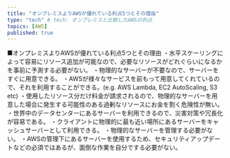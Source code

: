```yaml
---
title: "オンプレミスよりAWSが優れている利点5つとその理由"
type: "tech" # tech: オンプレミスと比較したAWSの利点
topics: [AWS]
published: true
---
```


■オンプレミスよりAWSが優れている利点5つとその理由
・水平スケーリングによって容易にリソース追加が可能なので、必要なリソースがどれぐらいになるかを事前に予測する必要がない。
・物理的なサーバーが不要なので、サーバーをすぐに用意できる。
・AWSが様々なサービスを前もって用意してくれているので、それを利用することができる。(e.g. AWS Lambda, EC2 AutoScaling, S3 etc)
・使用したリソース分だけ料金が請求されるので、物理的なサーバーを用意した場合に発生する可能性のある過剰なリソースにお金を割く危険性が無い。
・世界中のデータセンターにあるサーバーを利用できるので、災害対策や冗長化が容易である。
・クライアントに物理的に最も近い場所にあるサーバーをキャッシュサーバーとして利用できる。
・物理的なサーバーを管理する必要がない。
・AWSの管理下にあるサーバーを使用するため、セキュリティアップデートなどの必須ではあるが、面倒な作業を自分でする必要がない。